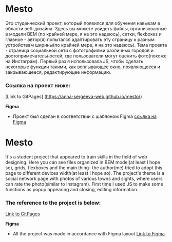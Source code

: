 # Mesto
Это студенческий проект, который появился для обучения навыкам в области веб-дизайна. Здесь вы можете увидеть файлы, организованные в модели BEM (по крайней мере, я на это надеюсь), сетки, flexboxes и главное - автор(я) попытался адаптировать эту страницу к разным устройствам ширины(по крайней мере, я на это надеюсь). Тема проекта - страница социальной сети с фотографиями различных городов и достопримечательностей, где пользователи могут оценить фото(похоже на Инстаграм). Первый раз я использовала JS, чтобы сделать некоторые функции такими, как всплывающее окно, появляющееся и закрывающееся, редактирующее информацию.

### Ссылка на проект ниже:
[Link to GitPages] (https://anna-sergeeva-web.github.io/mesto/)


**Figma**

* Проект был сделан в соответствии с шаблоном Figma [ссылка на Figma](https://www.figma.com/file/StZjf8HnoeLdiXS7dYrLAh/JavaScript.-Sprint-4)


# Mesto
It`s a student project that appeared to train skills in the field of web designing. Here you can see files organized in BEM model(at least I hope so), grids, flexboxes and the main thing- the author(me) tried to adopt this page to different devices width(at least I hope so). The project's theme is a social network page with photos of various towns and sights, where users can rate the photo(similar to Instagram). First time I used JS to make some functions as popup appearing and closing, editing information.

### The reference to the project is below:
[Link to GitPages](https://anna-sergeeva-web.github.io/mesto/)


**Figma**

* All the project was made in accordance with Figma layout [Link to Figma](https://www.figma.com/file/StZjf8HnoeLdiXS7dYrLAh/JavaScript.-Sprint-4)